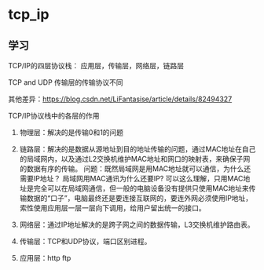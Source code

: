 # tcp_ip
 学习
---

TCP/IP的四层协议栈： 应用层，传输层，网络层，链路层

TCP and UDP 传输层的传输协议不同

其他差异：https://blog.csdn.net/LiFantasise/article/details/82494327

 TCP/IP协议栈中的各层的作用

1. 物理层：解决的是传输0和1的问题

2. 链路层：解决的是数据从源地址到目的地址传输的问题，通过MAC地址在自己的局域网内，以及通过L2交换机维护MAC地址和网口的映射表，来确保子网的数据有序的传输。
   问题：既然局域网是用MAC地址就可以通信，为什么还需要IP地址？ 局域网用MAC通讯为什么还要IP?
   可以这么理解，只用MAC地址是完全可以在局域网通信，但一般的电脑设备没有提供只使用MAC地址来传输数据的“口子”，电脑最终还是要连接互联网的，要连外网必须使用IP地址，索性使用应用层一层一层向下调用，给用户留出统一的接口。
3. 网络层：通过IP地址解决的是跨子网之间的数据传输，L3交换机维护路由表。

4. 传输层：TCP和UDP协议，端口区别进程。

5. 应用层：http ftp
